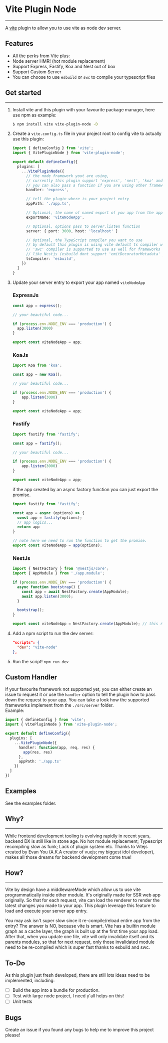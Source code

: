 # Vite Plugin Node
-----

A [vite](https://vitejs.dev/) plugin to allow you to use vite as node dev server.

## Features
- All the perks from Vite plus:
- Node server HMR! (hot module replacement)
- Support Express, Fastify, Koa and Nest out of box
- Support Custom Server
- You can choose to use `esbuild` or `swc` to compile your typescript files
## Get started
---
1. Install vite and this plugin with your favourite package manager, here use npm as example:
    ```bash
    $ npm install vite vite-plugin-node -D
    ```
2. Create a `vite.config.ts` file in your project root to config vite to actually use this plugin:
    ```ts
    import { defineConfig } from 'vite';
    import { VitePluginNode } from 'vite-plugin-node';

    export default defineConfig({
      plugins: [
        ...VitePluginNode({
          // the node framework yout are using, 
          // currently this plugin support 'express', 'nest', 'koa' and 'fastify',
          // you can also pass a function if you are using other frameworks, see Custom Handler section
          handler: 'express', 

          // tell the plugin where is your project entry
          appPath: './app.ts',

          // Optional, the name of named export of you app from the appPath file
          exportName: 'viteNodeApp',

          // Optional, options pass to server.listen function
          server: { port: 3000, host: 'localhost' }

          // Optional, the TypeScript compiler you want to use
          // by default this plugin is using vite default ts compiler which is esbuild
          // 'swc' compiler is supported to use as well for frameworks
          // like Nestjs (esbuild dont support 'emitDecoratorMetadata' yet)
          tsCompiler: 'esbuild',
        })
      ]
    }
    ```  

3. Update your server entry to export your app named `viteNodeApp`
    ### ExpressJs
    ```ts
    const app = express();

    // your beautiful code...

    if (process.env.NODE_ENV === 'production') {
      app.listen(3000)
    }

    export const viteNodeApp = app;
    ```

    ### KoaJs
    ```ts
    import Koa from 'koa';

    const app = new Koa();
    
    // your beautiful code...

    if (process.env.NODE_ENV === 'production') {
        app.listen(3000)
    }

    export const viteNodeApp = app;
    ```

    ### Fastify
    ```ts
    import fastify from 'fastify';

    const app = fastify();

    // your beautiful code...

    if (process.env.NODE_ENV === 'production') {
        app.listen(3000)
    }

    export const viteNodeApp = app;
    ```
    if the app created by an async factory function you can just export the promise.
    ```ts
    import fastify from 'fastify';

    const app = async (options) => {
      const app = fastify(options);
      // app logics...
      return app
    }

    // note here we need to run the function to get the promise.
    export const viteNodeApp = app(options);
    ```
    ### NestJs
    ```ts
    import { NestFactory } from '@nestjs/core';
    import { AppModule } from './app.module';

    if (process.env.NODE_ENV === 'production') {
      async function bootstrap() {
        const app = await NestFactory.create(AppModule);
        await app.listen(3000);
      }

      bootstrap();
    }

    export const viteNodeApp = NestFactory.create(AppModule); // this returns a Promise, which is ok, this plugin can handle it
    ```
4. Add a npm script to run the dev server:
    ```json
    "scripts": {
      "dev": "vite-node"
    },
    ```  

5. Run the script! `npm run dev`

## Custom Handler
If your favourite framework not supported yet, you can either create an issue to request it or use the `handler` option to tell the plugin how to pass down the request to your app. You can take a look how the supported frameworks implement from the `./src/server` folder.  
Example:
```ts
import { defineConfig } from 'vite';
import { VitePluginNode } from 'vite-plugin-node';

export default defineConfig({
  plugins: [
    ...VitePluginNode({
      handler: function(app, req, res) {
        app(res, res)
      },
      appPath: './app.ts'
    })
  ]
})


```
## Examples
See the examples folder. 

## Why?
---
 While frontend development tooling is evolving rapidly in recent years, backend DX is still like in stone age. No hot module replacement; Typescript recompiling slow as funk; Lack of plugin system etc. Thanks to Vitejs created by Evan You (A.K.A creator of vuejs; my biggest idol developer), makes all those dreams for backend development come true!

## How?
----
Vite by design have a middlewareMode which allow us to use vite programmatically inside other module. It's originally made for SSR web app originally. So that for each request, vite can load the renderer to render the latest changes you made to your app. This plugin leverage this feature to load and execute your server app entry.  
  
You may ask isn't super slow since it re-compile/reload entire app from the entry? The answer is NO, because vite is smart. Vite has a builtin module graph as a cache layer, the graph is built up at the first time your app load. After that, when you update one file, vite will only invalidate itself and its parents modules, so that for next request, only those invalidated module need to be re-compiled which is super fast thanks to esbuild and swc.

## To-Do
As this plugin just fresh developed, there are still lots ideas need to be implemented, including:  
  - [ ] Build the app into a bundle for production.
  - [ ] Test with large node project, I need y'all helps on this!
  - [ ] Unit tests

## Bugs
Create an issue if you found any bugs to help me to improve this project please!

